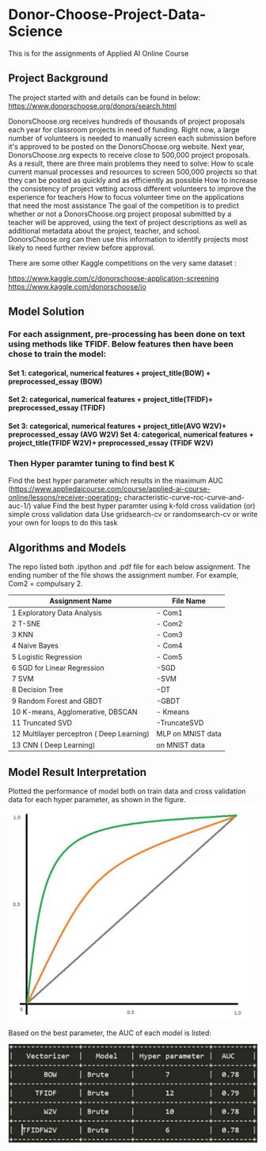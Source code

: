 # Donor-Choose-Project-Data-Science
This is for the assignments of Applied AI Online Course

## Project Background


The project started with and details can be found in below:
https://www.donorschoose.org/donors/search.html

DonorsChoose.org receives hundreds of thousands of project proposals each year for classroom projects in need of funding. Right now, a large number of volunteers is needed to manually screen each submission before it's approved to be posted on the DonorsChoose.org website.
Next year, DonorsChoose.org expects to receive close to 500,000 project proposals. As a result, there are three main problems they need to solve:
How to scale current manual processes and resources to screen 500,000 projects so that they can be posted as quickly and as efficiently as possible
How to increase the consistency of project vetting across different volunteers to improve the experience for teachers
How to focus volunteer time on the applications that need the most assistance
The goal of the competition is to predict whether or not a DonorsChoose.org project proposal submitted by a teacher will be approved, using the text of project descriptions as well as additional metadata about the project, teacher, and school. DonorsChoose.org can then use this information to identify projects most likely to need further review before approval.


There are some other Kaggle competitions on the very same dataset :

https://www.kaggle.com/c/donorschoose-application-screening
https://www.kaggle.com/donorschoose/io



## Model Solution

### For each assignment, pre-processing has been done on text using methods like TFIDF. Below features then have been chose to train the model:

#### Set 1: categorical, numerical features + project_title(BOW) + preprocessed_essay (BOW)
#### Set 2: categorical, numerical features + project_title(TFIDF)+ preprocessed_essay (TFIDF)
#### Set 3: categorical, numerical features + project_title(AVG W2V)+ preprocessed_essay (AVG W2V) Set 4: categorical, numerical features + project_title(TFIDF W2V)+ preprocessed_essay (TFIDF W2V)


### Then Hyper paramter tuning to find best K
Find the best hyper parameter which results in the maximum AUC (https://www.appliedaicourse.com/course/applied-ai-course-online/lessons/receiver-operating- characteristic-curve-roc-curve-and-auc-1/) value
Find the best hyper paramter using k-fold cross validation (or) simple cross validation data
Use gridsearch-cv or randomsearch-cv or write your own for loops to do this task



## Algorithms and Models

The repo listed both .ipython and .pdf file for each below assignment. The ending number of the file shows the assignment number. For example, Com2 = compulsary 2.

| Assignment Name                            | File Name         |
|--------------------------------------------|-------------------|
| 1 Exploratory Data Analysis                | - Com1            |
| 2 T-SNE                                    | - Com2            |
| 3 KNN                                      | - Com3            |
| 4 Naive Bayes                              | - Com4            |
| 5 Logistic Regression                      | - Com5            |
| 6 SGD for Linear Regression                | -SGD              |
| 7 SVM                                      | -SVM              |
| 8 Decision Tree                            | -DT               |
| 9 Random Forest and GBDT                   | -GBDT             |
| 10 K-means, Agglomerative, DBSCAN          | - Kmeans          |
| 11 Truncated SVD                           | -TruncateSVD      |
| 12 Multilayer perceptron ( Deep Learning)  | MLP on MNIST data |
| 13 CNN ( Deep Learning)                    | on MNIST data     |



##  Model Result Interpretation

Plotted the performance of model both on train data and cross validation data for each hyper
parameter, as shown in the figure.
![Image](https://github.com/wwzjustin/Donor-Choose-Project-Data-Science/blob/master/train_test_auc.JPG)


Based on the best parameter, the AUC of each model is listed:

![Image](https://github.com/wwzjustin/Donor-Choose-Project-Data-Science/blob/master/summary.JPG)
